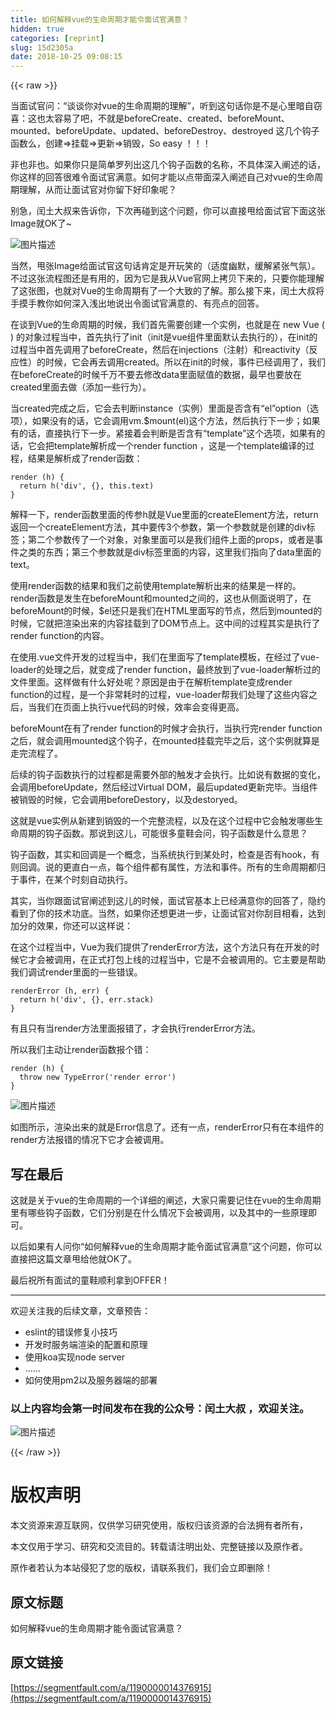 ```yaml
---
title: 如何解释vue的生命周期才能令面试官满意？
hidden: true
categories: [reprint]
slug: 15d2305a
date: 2018-10-25 09:08:15
---
```


{{< raw >}}
<p>&#x5F53;&#x9762;&#x8BD5;&#x5B98;&#x95EE;&#xFF1A;&#x201C;&#x8C08;&#x8C08;&#x4F60;&#x5BF9;vue&#x7684;&#x751F;&#x547D;&#x5468;&#x671F;&#x7684;&#x7406;&#x89E3;&#x201D;&#xFF0C;&#x542C;&#x5230;&#x8FD9;&#x53E5;&#x8BDD;&#x4F60;&#x662F;&#x4E0D;&#x662F;&#x5FC3;&#x91CC;&#x6697;&#x81EA;&#x7A83;&#x559C;&#xFF1A;&#x8FD9;&#x4E5F;&#x592A;&#x5BB9;&#x6613;&#x4E86;&#x5427;&#xFF0C;&#x4E0D;&#x5C31;&#x662F;beforeCreate&#x3001;created&#x3001;beforeMount&#x3001;mounted&#x3001;beforeUpdate&#x3001;updated&#x3001;beforeDestroy&#x3001;destroyed &#x8FD9;&#x51E0;&#x4E2A;&#x94A9;&#x5B50;&#x51FD;&#x6570;&#x4E48;&#xFF0C;&#x521B;&#x5EFA;=&gt;&#x6302;&#x8F7D;=&gt;&#x66F4;&#x65B0;=&gt;&#x9500;&#x6BC1;&#xFF0C;So easy &#xFF01;&#xFF01;&#xFF01;</p><p>&#x975E;&#x4E5F;&#x975E;&#x4E5F;&#x3002;&#x5982;&#x679C;&#x4F60;&#x53EA;&#x662F;&#x7B80;&#x5355;&#x7F57;&#x5217;&#x51FA;&#x8FD9;&#x51E0;&#x4E2A;&#x94A9;&#x5B50;&#x51FD;&#x6570;&#x7684;&#x540D;&#x79F0;&#xFF0C;&#x4E0D;&#x5177;&#x4F53;&#x6DF1;&#x5165;&#x9610;&#x8FF0;&#x7684;&#x8BDD;&#xFF0C;&#x4F60;&#x8FD9;&#x6837;&#x7684;&#x56DE;&#x7B54;&#x5F88;&#x96BE;&#x4EE4;&#x9762;&#x8BD5;&#x5B98;&#x6EE1;&#x610F;&#x3002;&#x5982;&#x4F55;&#x624D;&#x80FD;&#x4EE5;&#x70B9;&#x5E26;&#x9762;&#x6DF1;&#x5165;&#x9610;&#x8FF0;&#x81EA;&#x5DF1;&#x5BF9;vue&#x7684;&#x751F;&#x547D;&#x5468;&#x671F;&#x7406;&#x89E3;&#xFF0C;&#x4ECE;&#x800C;&#x8BA9;&#x9762;&#x8BD5;&#x5B98;&#x5BF9;&#x4F60;&#x7559;&#x4E0B;&#x597D;&#x5370;&#x8C61;&#x5462;&#xFF1F;</p><p>&#x522B;&#x6025;&#xFF0C;&#x95F0;&#x571F;&#x5927;&#x53D4;&#x6765;&#x544A;&#x8BC9;&#x4F60;&#xFF0C;&#x4E0B;&#x6B21;&#x518D;&#x78B0;&#x5230;&#x8FD9;&#x4E2A;&#x95EE;&#x9898;&#xFF0C;&#x4F60;&#x53EF;&#x4EE5;&#x76F4;&#x63A5;&#x7529;&#x7ED9;&#x9762;&#x8BD5;&#x5B98;&#x4E0B;&#x9762;&#x8FD9;&#x5F20;Image&#x5C31;OK&#x4E86;~</p><p><span class="img-wrap"><img data-src="/img/bV4xju?w=1200&amp;h=3039" src="https://static.alili.tech/img/bV4xju?w=1200&amp;h=3039" alt="&#x56FE;&#x7247;&#x63CF;&#x8FF0;" title="&#x56FE;&#x7247;&#x63CF;&#x8FF0;" style="cursor:pointer;display:inline"></span></p><p>&#x5F53;&#x7136;&#xFF0C;&#x7529;&#x5F20;Image&#x7ED9;&#x9762;&#x8BD5;&#x5B98;&#x8FD9;&#x53E5;&#x8BDD;&#x80AF;&#x5B9A;&#x662F;&#x5F00;&#x73A9;&#x7B11;&#x7684;&#xFF08;&#x9002;&#x5EA6;&#x5E7D;&#x9ED8;&#xFF0C;&#x7F13;&#x89E3;&#x7D27;&#x5F20;&#x6C14;&#x6C1B;&#xFF09;&#x3002;&#x4E0D;&#x8FC7;&#x8FD9;&#x5F20;&#x6D41;&#x7A0B;&#x56FE;&#x8FD8;&#x662F;&#x6709;&#x7528;&#x7684;&#xFF0C;&#x56E0;&#x4E3A;&#x5B83;&#x662F;&#x6211;&#x4ECE;Vue&#x5B98;&#x7F51;&#x4E0A;&#x62F7;&#x8D1D;&#x4E0B;&#x6765;&#x7684;&#xFF0C;&#x53EA;&#x8981;&#x4F60;&#x80FD;&#x7406;&#x89E3;&#x4E86;&#x8FD9;&#x5F20;&#x56FE;&#xFF0C;&#x4E5F;&#x5C31;&#x5BF9;Vue&#x7684;&#x751F;&#x547D;&#x5468;&#x671F;&#x6709;&#x4E86;&#x4E00;&#x4E2A;&#x5927;&#x81F4;&#x7684;&#x4E86;&#x89E3;&#x3002;&#x90A3;&#x4E48;&#x63A5;&#x4E0B;&#x6765;&#xFF0C;&#x95F0;&#x571F;&#x5927;&#x53D4;&#x5C06;&#x624B;&#x6478;&#x624B;&#x6559;&#x4F60;&#x5982;&#x4F55;&#x6DF1;&#x5165;&#x6D45;&#x51FA;&#x5730;&#x8BF4;&#x51FA;&#x4EE4;&#x9762;&#x8BD5;&#x5B98;&#x6EE1;&#x610F;&#x7684;&#x3001;&#x6709;&#x4EAE;&#x70B9;&#x7684;&#x56DE;&#x7B54;&#x3002;</p><p>&#x5728;&#x8C08;&#x5230;Vue&#x7684;&#x751F;&#x547D;&#x5468;&#x671F;&#x7684;&#x65F6;&#x5019;&#xFF0C;&#x6211;&#x4EEC;&#x9996;&#x5148;&#x9700;&#x8981;&#x521B;&#x5EFA;&#x4E00;&#x4E2A;&#x5B9E;&#x4F8B;&#xFF0C;&#x4E5F;&#x5C31;&#x662F;&#x5728; new Vue ( ) &#x7684;&#x5BF9;&#x8C61;&#x8FC7;&#x7A0B;&#x5F53;&#x4E2D;&#xFF0C;&#x9996;&#x5148;&#x6267;&#x884C;&#x4E86;init&#xFF08;init&#x662F;vue&#x7EC4;&#x4EF6;&#x91CC;&#x9762;&#x9ED8;&#x8BA4;&#x53BB;&#x6267;&#x884C;&#x7684;&#xFF09;&#xFF0C;&#x5728;init&#x7684;&#x8FC7;&#x7A0B;&#x5F53;&#x4E2D;&#x9996;&#x5148;&#x8C03;&#x7528;&#x4E86;beforeCreate&#xFF0C;&#x7136;&#x540E;&#x5728;injections&#xFF08;&#x6CE8;&#x5C04;&#xFF09;&#x548C;reactivity&#xFF08;&#x53CD;&#x5E94;&#x6027;&#xFF09;&#x7684;&#x65F6;&#x5019;&#xFF0C;&#x5B83;&#x4F1A;&#x518D;&#x53BB;&#x8C03;&#x7528;created&#x3002;&#x6240;&#x4EE5;&#x5728;init&#x7684;&#x65F6;&#x5019;&#xFF0C;&#x4E8B;&#x4EF6;&#x5DF2;&#x7ECF;&#x8C03;&#x7528;&#x4E86;&#xFF0C;&#x6211;&#x4EEC;&#x5728;beforeCreate&#x7684;&#x65F6;&#x5019;&#x5343;&#x4E07;&#x4E0D;&#x8981;&#x53BB;&#x4FEE;&#x6539;data&#x91CC;&#x9762;&#x8D4B;&#x503C;&#x7684;&#x6570;&#x636E;&#xFF0C;&#x6700;&#x65E9;&#x4E5F;&#x8981;&#x653E;&#x5728;created&#x91CC;&#x9762;&#x53BB;&#x505A;&#xFF08;&#x6DFB;&#x52A0;&#x4E00;&#x4E9B;&#x884C;&#x4E3A;&#xFF09;&#x3002;</p><p>&#x5F53;created&#x5B8C;&#x6210;&#x4E4B;&#x540E;&#xFF0C;&#x5B83;&#x4F1A;&#x53BB;&#x5224;&#x65AD;instance&#xFF08;&#x5B9E;&#x4F8B;&#xFF09;&#x91CC;&#x9762;&#x662F;&#x5426;&#x542B;&#x6709;&#x201C;el&#x201D;option&#xFF08;&#x9009;&#x9879;&#xFF09;&#xFF0C;&#x5982;&#x679C;&#x6CA1;&#x6709;&#x7684;&#x8BDD;&#xFF0C;&#x5B83;&#x4F1A;&#x8C03;&#x7528;vm.$mount(el)&#x8FD9;&#x4E2A;&#x65B9;&#x6CD5;&#xFF0C;&#x7136;&#x540E;&#x6267;&#x884C;&#x4E0B;&#x4E00;&#x6B65;&#xFF1B;&#x5982;&#x679C;&#x6709;&#x7684;&#x8BDD;&#xFF0C;&#x76F4;&#x63A5;&#x6267;&#x884C;&#x4E0B;&#x4E00;&#x6B65;&#x3002;&#x7D27;&#x63A5;&#x7740;&#x4F1A;&#x5224;&#x65AD;&#x662F;&#x5426;&#x542B;&#x6709;&#x201C;template&#x201D;&#x8FD9;&#x4E2A;&#x9009;&#x9879;&#xFF0C;&#x5982;&#x679C;&#x6709;&#x7684;&#x8BDD;&#xFF0C;&#x5B83;&#x4F1A;&#x628A;template&#x89E3;&#x6790;&#x6210;&#x4E00;&#x4E2A;render function &#xFF0C;&#x8FD9;&#x662F;&#x4E00;&#x4E2A;template&#x7F16;&#x8BD1;&#x7684;&#x8FC7;&#x7A0B;&#xFF0C;&#x7ED3;&#x679C;&#x662F;&#x89E3;&#x6790;&#x6210;&#x4E86;render&#x51FD;&#x6570;&#xFF1A;</p><div class="widget-codetool" style="display:none"><div class="widget-codetool--inner"><span class="selectCode code-tool" data-toggle="tooltip" data-placement="top" title="" data-original-title="&#x5168;&#x9009;"></span> <span type="button" class="copyCode code-tool" data-toggle="tooltip" data-placement="top" data-clipboard-text="render (h) {
  return h(&apos;div&apos;, {}, this.text)
}" title="" data-original-title="&#x590D;&#x5236;"></span> <span type="button" class="saveToNote code-tool" data-toggle="tooltip" data-placement="top" title="" data-original-title="&#x653E;&#x8FDB;&#x7B14;&#x8BB0;"></span></div></div><pre class="hljs kotlin"><code>render (h) {
  <span class="hljs-keyword">return</span> h(<span class="hljs-string">&apos;div&apos;</span>, {}, <span class="hljs-keyword">this</span>.text)
}</code></pre><p>&#x89E3;&#x91CA;&#x4E00;&#x4E0B;&#xFF0C;render&#x51FD;&#x6570;&#x91CC;&#x9762;&#x7684;&#x4F20;&#x53C2;h&#x5C31;&#x662F;Vue&#x91CC;&#x9762;&#x7684;createElement&#x65B9;&#x6CD5;&#xFF0C;return&#x8FD4;&#x56DE;&#x4E00;&#x4E2A;createElement&#x65B9;&#x6CD5;&#xFF0C;&#x5176;&#x4E2D;&#x8981;&#x4F20;3&#x4E2A;&#x53C2;&#x6570;&#xFF0C;&#x7B2C;&#x4E00;&#x4E2A;&#x53C2;&#x6570;&#x5C31;&#x662F;&#x521B;&#x5EFA;&#x7684;div&#x6807;&#x7B7E;&#xFF1B;&#x7B2C;&#x4E8C;&#x4E2A;&#x53C2;&#x6570;&#x4F20;&#x4E86;&#x4E00;&#x4E2A;&#x5BF9;&#x8C61;&#xFF0C;&#x5BF9;&#x8C61;&#x91CC;&#x9762;&#x53EF;&#x4EE5;&#x662F;&#x6211;&#x4EEC;&#x7EC4;&#x4EF6;&#x4E0A;&#x9762;&#x7684;props&#xFF0C;&#x6216;&#x8005;&#x662F;&#x4E8B;&#x4EF6;&#x4E4B;&#x7C7B;&#x7684;&#x4E1C;&#x897F;&#xFF1B;&#x7B2C;&#x4E09;&#x4E2A;&#x53C2;&#x6570;&#x5C31;&#x662F;div&#x6807;&#x7B7E;&#x91CC;&#x9762;&#x7684;&#x5185;&#x5BB9;&#xFF0C;&#x8FD9;&#x91CC;&#x6211;&#x4EEC;&#x6307;&#x5411;&#x4E86;data&#x91CC;&#x9762;&#x7684;text&#x3002;</p><p>&#x4F7F;&#x7528;render&#x51FD;&#x6570;&#x7684;&#x7ED3;&#x679C;&#x548C;&#x6211;&#x4EEC;&#x4E4B;&#x524D;&#x4F7F;&#x7528;template&#x89E3;&#x6790;&#x51FA;&#x6765;&#x7684;&#x7ED3;&#x679C;&#x662F;&#x4E00;&#x6837;&#x7684;&#x3002;render&#x51FD;&#x6570;&#x662F;&#x53D1;&#x751F;&#x5728;beforeMount&#x548C;mounted&#x4E4B;&#x95F4;&#x7684;&#xFF0C;&#x8FD9;&#x4E5F;&#x4ECE;&#x4FA7;&#x9762;&#x8BF4;&#x660E;&#x4E86;&#xFF0C;&#x5728;beforeMount&#x7684;&#x65F6;&#x5019;&#xFF0C;$el&#x8FD8;&#x53EA;&#x662F;&#x6211;&#x4EEC;&#x5728;HTML&#x91CC;&#x9762;&#x5199;&#x7684;&#x8282;&#x70B9;&#xFF0C;&#x7136;&#x540E;&#x5230;mounted&#x7684;&#x65F6;&#x5019;&#xFF0C;&#x5B83;&#x5C31;&#x628A;&#x6E32;&#x67D3;&#x51FA;&#x6765;&#x7684;&#x5185;&#x5BB9;&#x6302;&#x8F7D;&#x5230;&#x4E86;DOM&#x8282;&#x70B9;&#x4E0A;&#x3002;&#x8FD9;&#x4E2D;&#x95F4;&#x7684;&#x8FC7;&#x7A0B;&#x5176;&#x5B9E;&#x662F;&#x6267;&#x884C;&#x4E86;render function&#x7684;&#x5185;&#x5BB9;&#x3002;</p><p>&#x5728;&#x4F7F;&#x7528;.vue&#x6587;&#x4EF6;&#x5F00;&#x53D1;&#x7684;&#x8FC7;&#x7A0B;&#x5F53;&#x4E2D;&#xFF0C;&#x6211;&#x4EEC;&#x5728;&#x91CC;&#x9762;&#x5199;&#x4E86;template&#x6A21;&#x677F;&#xFF0C;&#x5728;&#x7ECF;&#x8FC7;&#x4E86;vue-loader&#x7684;&#x5904;&#x7406;&#x4E4B;&#x540E;&#xFF0C;&#x5C31;&#x53D8;&#x6210;&#x4E86;render function&#xFF0C;&#x6700;&#x7EC8;&#x653E;&#x5230;&#x4E86;vue-loader&#x89E3;&#x6790;&#x8FC7;&#x7684;&#x6587;&#x4EF6;&#x91CC;&#x9762;&#x3002;&#x8FD9;&#x6837;&#x505A;&#x6709;&#x4EC0;&#x4E48;&#x597D;&#x5904;&#x5462;&#xFF1F;&#x539F;&#x56E0;&#x662F;&#x7531;&#x4E8E;&#x5728;&#x89E3;&#x6790;template&#x53D8;&#x6210;render function&#x7684;&#x8FC7;&#x7A0B;&#xFF0C;&#x662F;&#x4E00;&#x4E2A;&#x975E;&#x5E38;&#x8017;&#x65F6;&#x7684;&#x8FC7;&#x7A0B;&#xFF0C;vue-loader&#x5E2E;&#x6211;&#x4EEC;&#x5904;&#x7406;&#x4E86;&#x8FD9;&#x4E9B;&#x5185;&#x5BB9;&#x4E4B;&#x540E;&#xFF0C;&#x5F53;&#x6211;&#x4EEC;&#x5728;&#x9875;&#x9762;&#x4E0A;&#x6267;&#x884C;vue&#x4EE3;&#x7801;&#x7684;&#x65F6;&#x5019;&#xFF0C;&#x6548;&#x7387;&#x4F1A;&#x53D8;&#x5F97;&#x66F4;&#x9AD8;&#x3002;</p><p>beforeMount&#x5728;&#x6709;&#x4E86;render function&#x7684;&#x65F6;&#x5019;&#x624D;&#x4F1A;&#x6267;&#x884C;&#xFF0C;&#x5F53;&#x6267;&#x884C;&#x5B8C;render function&#x4E4B;&#x540E;&#xFF0C;&#x5C31;&#x4F1A;&#x8C03;&#x7528;mounted&#x8FD9;&#x4E2A;&#x94A9;&#x5B50;&#xFF0C;&#x5728;mounted&#x6302;&#x8F7D;&#x5B8C;&#x6BD5;&#x4E4B;&#x540E;&#xFF0C;&#x8FD9;&#x4E2A;&#x5B9E;&#x4F8B;&#x5C31;&#x7B97;&#x662F;&#x8D70;&#x5B8C;&#x6D41;&#x7A0B;&#x4E86;&#x3002;</p><p>&#x540E;&#x7EED;&#x7684;&#x94A9;&#x5B50;&#x51FD;&#x6570;&#x6267;&#x884C;&#x7684;&#x8FC7;&#x7A0B;&#x90FD;&#x662F;&#x9700;&#x8981;&#x5916;&#x90E8;&#x7684;&#x89E6;&#x53D1;&#x624D;&#x4F1A;&#x6267;&#x884C;&#x3002;&#x6BD4;&#x5982;&#x8BF4;&#x6709;&#x6570;&#x636E;&#x7684;&#x53D8;&#x5316;&#xFF0C;&#x4F1A;&#x8C03;&#x7528;beforeUpdate&#xFF0C;&#x7136;&#x540E;&#x7ECF;&#x8FC7;Virtual DOM&#xFF0C;&#x6700;&#x540E;updated&#x66F4;&#x65B0;&#x5B8C;&#x6BD5;&#x3002;&#x5F53;&#x7EC4;&#x4EF6;&#x88AB;&#x9500;&#x6BC1;&#x7684;&#x65F6;&#x5019;&#xFF0C;&#x5B83;&#x4F1A;&#x8C03;&#x7528;beforeDestory&#xFF0C;&#x4EE5;&#x53CA;destoryed&#x3002;</p><p>&#x8FD9;&#x5C31;&#x662F;vue&#x5B9E;&#x4F8B;&#x4ECE;&#x65B0;&#x5EFA;&#x5230;&#x9500;&#x6BC1;&#x7684;&#x4E00;&#x4E2A;&#x5B8C;&#x6574;&#x6D41;&#x7A0B;&#xFF0C;&#x4EE5;&#x53CA;&#x5728;&#x8FD9;&#x4E2A;&#x8FC7;&#x7A0B;&#x4E2D;&#x5B83;&#x4F1A;&#x89E6;&#x53D1;&#x54EA;&#x4E9B;&#x751F;&#x547D;&#x5468;&#x671F;&#x7684;&#x94A9;&#x5B50;&#x51FD;&#x6570;&#x3002;&#x90A3;&#x8BF4;&#x5230;&#x8FD9;&#x513F;&#xFF0C;&#x53EF;&#x80FD;&#x5F88;&#x591A;&#x7AE5;&#x978B;&#x4F1A;&#x95EE;&#xFF0C;&#x94A9;&#x5B50;&#x51FD;&#x6570;&#x662F;&#x4EC0;&#x4E48;&#x610F;&#x601D;&#xFF1F;</p><p>&#x94A9;&#x5B50;&#x51FD;&#x6570;&#xFF0C;&#x5176;&#x5B9E;&#x548C;&#x56DE;&#x8C03;&#x662F;&#x4E00;&#x4E2A;&#x6982;&#x5FF5;&#xFF0C;&#x5F53;&#x7CFB;&#x7EDF;&#x6267;&#x884C;&#x5230;&#x67D0;&#x5904;&#x65F6;&#xFF0C;&#x68C0;&#x67E5;&#x662F;&#x5426;&#x6709;hook&#xFF0C;&#x6709;&#x5219;&#x56DE;&#x8C03;&#x3002;&#x8BF4;&#x7684;&#x66F4;&#x76F4;&#x767D;&#x4E00;&#x70B9;&#xFF0C;&#x6BCF;&#x4E2A;&#x7EC4;&#x4EF6;&#x90FD;&#x6709;&#x5C5E;&#x6027;&#xFF0C;&#x65B9;&#x6CD5;&#x548C;&#x4E8B;&#x4EF6;&#x3002;&#x6240;&#x6709;&#x7684;&#x751F;&#x547D;&#x5468;&#x671F;&#x90FD;&#x5F52;&#x4E8E;&#x4E8B;&#x4EF6;&#xFF0C;&#x5728;&#x67D0;&#x4E2A;&#x65F6;&#x523B;&#x81EA;&#x52A8;&#x6267;&#x884C;&#x3002;</p><p>&#x5176;&#x5B9E;&#xFF0C;&#x5F53;&#x4F60;&#x8DDF;&#x9762;&#x8BD5;&#x5B98;&#x9610;&#x8FF0;&#x5230;&#x8FD9;&#x513F;&#x7684;&#x65F6;&#x5019;&#xFF0C;&#x9762;&#x8BD5;&#x5B98;&#x57FA;&#x672C;&#x4E0A;&#x5DF2;&#x7ECF;&#x6EE1;&#x610F;&#x4F60;&#x7684;&#x56DE;&#x7B54;&#x4E86;&#xFF0C;&#x9690;&#x7EA6;&#x770B;&#x5230;&#x4E86;&#x4F60;&#x7684;&#x6280;&#x672F;&#x529F;&#x5E95;&#x3002;&#x5F53;&#x7136;&#xFF0C;&#x5982;&#x679C;&#x4F60;&#x8FD8;&#x60F3;&#x66F4;&#x8FDB;&#x4E00;&#x6B65;&#xFF0C;&#x8BA9;&#x9762;&#x8BD5;&#x5B98;&#x5BF9;&#x4F60;&#x522E;&#x76EE;&#x76F8;&#x770B;&#xFF0C;&#x8FBE;&#x5230;&#x52A0;&#x5206;&#x7684;&#x6548;&#x679C;&#xFF0C;&#x4F60;&#x8FD8;&#x53EF;&#x4EE5;&#x8FD9;&#x6837;&#x8BF4;&#xFF1A;</p><p>&#x5728;&#x8FD9;&#x4E2A;&#x8FC7;&#x7A0B;&#x5F53;&#x4E2D;&#xFF0C;Vue&#x4E3A;&#x6211;&#x4EEC;&#x63D0;&#x4F9B;&#x4E86;renderError&#x65B9;&#x6CD5;&#xFF0C;&#x8FD9;&#x4E2A;&#x65B9;&#x6CD5;&#x53EA;&#x6709;&#x5728;&#x5F00;&#x53D1;&#x7684;&#x65F6;&#x5019;&#x5B83;&#x624D;&#x4F1A;&#x88AB;&#x8C03;&#x7528;&#xFF0C;&#x5728;&#x6B63;&#x5F0F;&#x6253;&#x5305;&#x4E0A;&#x7EBF;&#x7684;&#x8FC7;&#x7A0B;&#x5F53;&#x4E2D;&#xFF0C;&#x5B83;&#x662F;&#x4E0D;&#x4F1A;&#x88AB;&#x8C03;&#x7528;&#x7684;&#x3002;&#x5B83;&#x4E3B;&#x8981;&#x662F;&#x5E2E;&#x52A9;&#x6211;&#x4EEC;&#x8C03;&#x8BD5;render&#x91CC;&#x9762;&#x7684;&#x4E00;&#x4E9B;&#x9519;&#x8BEF;&#x3002;</p><div class="widget-codetool" style="display:none"><div class="widget-codetool--inner"><span class="selectCode code-tool" data-toggle="tooltip" data-placement="top" title="" data-original-title="&#x5168;&#x9009;"></span> <span type="button" class="copyCode code-tool" data-toggle="tooltip" data-placement="top" data-clipboard-text="renderError (h, err) {
  return h(&apos;div&apos;, {}, err.stack)
}" title="" data-original-title="&#x590D;&#x5236;"></span> <span type="button" class="saveToNote code-tool" data-toggle="tooltip" data-placement="top" title="" data-original-title="&#x653E;&#x8FDB;&#x7B14;&#x8BB0;"></span></div></div><pre class="hljs stata"><code>renderError (<span class="hljs-keyword">h</span>, <span class="hljs-keyword">err</span>) {
  <span class="hljs-keyword">return</span> <span class="hljs-built_in">h</span>(&apos;div&apos;, {}, <span class="hljs-keyword">err</span>.<span class="hljs-keyword">stack</span>)
}</code></pre><p>&#x6709;&#x4E14;&#x53EA;&#x6709;&#x5F53;render&#x65B9;&#x6CD5;&#x91CC;&#x9762;&#x62A5;&#x9519;&#x4E86;&#xFF0C;&#x624D;&#x4F1A;&#x6267;&#x884C;renderError&#x65B9;&#x6CD5;&#x3002;</p><p>&#x6240;&#x4EE5;&#x6211;&#x4EEC;&#x4E3B;&#x52A8;&#x8BA9;render&#x51FD;&#x6570;&#x62A5;&#x4E2A;&#x9519;&#xFF1A;</p><div class="widget-codetool" style="display:none"><div class="widget-codetool--inner"><span class="selectCode code-tool" data-toggle="tooltip" data-placement="top" title="" data-original-title="&#x5168;&#x9009;"></span> <span type="button" class="copyCode code-tool" data-toggle="tooltip" data-placement="top" data-clipboard-text="render (h) {
  throw new TypeError(&apos;render error&apos;)
}" title="" data-original-title="&#x590D;&#x5236;"></span> <span type="button" class="saveToNote code-tool" data-toggle="tooltip" data-placement="top" title="" data-original-title="&#x653E;&#x8FDB;&#x7B14;&#x8BB0;"></span></div></div><pre class="hljs haxe"><code>render (h) {
  <span class="hljs-keyword">throw</span> <span class="hljs-keyword">new</span> <span class="hljs-type">TypeError</span>(<span class="hljs-string">&apos;render error&apos;</span>)
}</code></pre><p><span class="img-wrap"><img data-src="/img/bV8ufZ?w=1300&amp;h=420" src="https://static.alili.tech/img/bV8ufZ?w=1300&amp;h=420" alt="&#x56FE;&#x7247;&#x63CF;&#x8FF0;" title="&#x56FE;&#x7247;&#x63CF;&#x8FF0;" style="cursor:pointer;display:inline"></span></p><p>&#x5982;&#x56FE;&#x6240;&#x793A;&#xFF0C;&#x6E32;&#x67D3;&#x51FA;&#x6765;&#x7684;&#x5C31;&#x662F;Error&#x4FE1;&#x606F;&#x4E86;&#x3002;&#x8FD8;&#x6709;&#x4E00;&#x70B9;&#xFF0C;renderError&#x53EA;&#x6709;&#x5728;&#x672C;&#x7EC4;&#x4EF6;&#x7684;render&#x65B9;&#x6CD5;&#x62A5;&#x9519;&#x7684;&#x60C5;&#x51B5;&#x4E0B;&#x5B83;&#x624D;&#x4F1A;&#x88AB;&#x8C03;&#x7528;&#x3002;</p><h2 id="articleHeader0">&#x5199;&#x5728;&#x6700;&#x540E;</h2><p>&#x8FD9;&#x5C31;&#x662F;&#x5173;&#x4E8E;vue&#x7684;&#x751F;&#x547D;&#x5468;&#x671F;&#x7684;&#x4E00;&#x4E2A;&#x8BE6;&#x7EC6;&#x7684;&#x9610;&#x8FF0;&#xFF0C;&#x5927;&#x5BB6;&#x53EA;&#x9700;&#x8981;&#x8BB0;&#x4F4F;&#x5728;vue&#x7684;&#x751F;&#x547D;&#x5468;&#x671F;&#x91CC;&#x6709;&#x54EA;&#x4E9B;&#x94A9;&#x5B50;&#x51FD;&#x6570;&#xFF0C;&#x5B83;&#x4EEC;&#x5206;&#x522B;&#x662F;&#x5728;&#x4EC0;&#x4E48;&#x60C5;&#x51B5;&#x4E0B;&#x4F1A;&#x88AB;&#x8C03;&#x7528;&#xFF0C;&#x4EE5;&#x53CA;&#x5176;&#x4E2D;&#x7684;&#x4E00;&#x4E9B;&#x539F;&#x7406;&#x5373;&#x53EF;&#x3002;</p><p>&#x4EE5;&#x540E;&#x5982;&#x679C;&#x6709;&#x4EBA;&#x95EE;&#x4F60;&#x201C;&#x5982;&#x4F55;&#x89E3;&#x91CA;vue&#x7684;&#x751F;&#x547D;&#x5468;&#x671F;&#x624D;&#x80FD;&#x4EE4;&#x9762;&#x8BD5;&#x5B98;&#x6EE1;&#x610F;&#x201D;&#x8FD9;&#x4E2A;&#x95EE;&#x9898;&#xFF0C;&#x4F60;&#x53EF;&#x4EE5;&#x76F4;&#x63A5;&#x628A;&#x8FD9;&#x7BC7;&#x6587;&#x7AE0;&#x7529;&#x7ED9;&#x4ED6;&#x5C31;OK&#x4E86;&#x3002;</p><p>&#x6700;&#x540E;&#x795D;&#x6240;&#x6709;&#x9762;&#x8BD5;&#x7684;&#x7AE5;&#x978B;&#x987A;&#x5229;&#x62FF;&#x5230;OFFER&#xFF01;</p><hr><p>&#x6B22;&#x8FCE;&#x5173;&#x6CE8;&#x6211;&#x7684;&#x540E;&#x7EED;&#x6587;&#x7AE0;&#xFF0C;&#x6587;&#x7AE0;&#x9884;&#x544A;&#xFF1A;</p><ul><li>eslint&#x7684;&#x9519;&#x8BEF;&#x4FEE;&#x590D;&#x5C0F;&#x6280;&#x5DE7;</li><li>&#x5F00;&#x53D1;&#x65F6;&#x670D;&#x52A1;&#x7AEF;&#x6E32;&#x67D3;&#x7684;&#x914D;&#x7F6E;&#x548C;&#x539F;&#x7406;</li><li>&#x4F7F;&#x7528;koa&#x5B9E;&#x73B0;node server</li><li>......</li><li>&#x5982;&#x4F55;&#x4F7F;&#x7528;pm2&#x4EE5;&#x53CA;&#x670D;&#x52A1;&#x5668;&#x7AEF;&#x7684;&#x90E8;&#x7F72;</li></ul><h3 id="articleHeader1">&#x4EE5;&#x4E0A;&#x5185;&#x5BB9;&#x5747;&#x4F1A;&#x7B2C;&#x4E00;&#x65F6;&#x95F4;&#x53D1;&#x5E03;&#x5728;&#x6211;&#x7684;&#x516C;&#x4F17;&#x53F7;&#xFF1A;&#x95F0;&#x571F;&#x5927;&#x53D4; &#xFF0C;&#x6B22;&#x8FCE;&#x5173;&#x6CE8;&#x3002;</h3><p><span class="img-wrap"><img data-src="/img/bV8ufS?w=258&amp;h=258" src="https://static.alili.tech/img/bV8ufS?w=258&amp;h=258" alt="&#x56FE;&#x7247;&#x63CF;&#x8FF0;" title="&#x56FE;&#x7247;&#x63CF;&#x8FF0;" style="cursor:pointer;display:inline"></span></p>
{{< /raw >}}

# 版权声明
本文资源来源互联网，仅供学习研究使用，版权归该资源的合法拥有者所有，

本文仅用于学习、研究和交流目的。转载请注明出处、完整链接以及原作者。 

原作者若认为本站侵犯了您的版权，请联系我们，我们会立即删除！

## 原文标题
如何解释vue的生命周期才能令面试官满意？

## 原文链接
[https://segmentfault.com/a/1190000014376915](https://segmentfault.com/a/1190000014376915)

